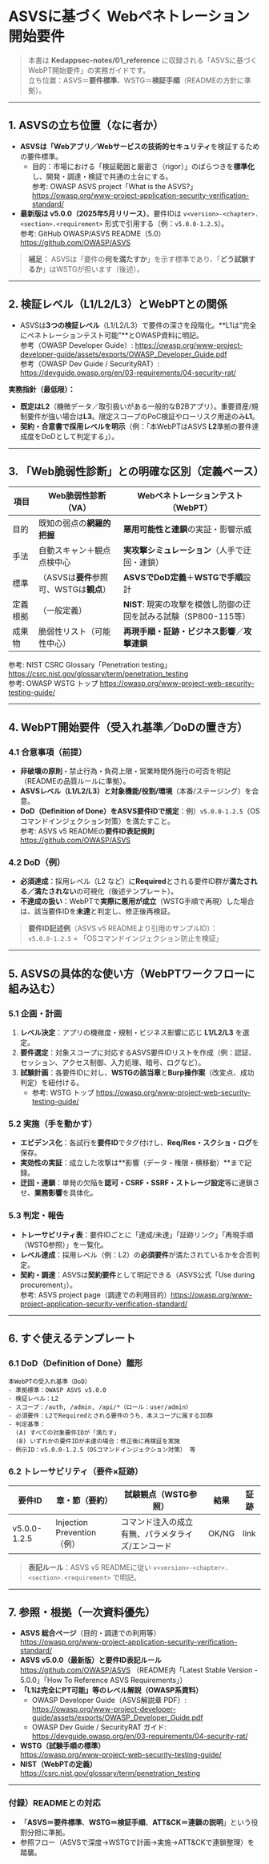 # ASVSに基づく Webペネトレーション開始要件


> 本書は **Kedappsec-notes/01_reference** に収録される「ASVSに基づくWebPT開始要件」の実務ガイドです。  
> 立ち位置：ASVS＝**要件標準**、WSTG＝**検証手順**（READMEの方針に準拠）。

---

## 1. ASVSの立ち位置（なに者か）

- **ASVSは「Webアプリ／Webサービスの技術的セキュリティ**を検証するための要件標準。
  - 目的：市場における「検証範囲と厳密さ（rigor）」のばらつきを**標準化**し、開発・調達・検証で共通の土台にする。  
    参考: OWASP ASVS project「What is the ASVS?」<https://owasp.org/www-project-application-security-verification-standard/>
- **最新版は v5.0.0（2025年5月リリース）**。要件IDは `v<version>-<chapter>.<section>.<requirement>` 形式で引用する（例：`v5.0.0-1.2.5`）。  
  参考: GitHub OWASP/ASVS README（5.0）<https://github.com/OWASP/ASVS>  

> **補足：** ASVSは「要件の**何を満たすか**」を示す標準であり、「**どう試験するか**」はWSTGが担います（後述）。

---

## 2. 検証レベル（L1/L2/L3）とWebPTとの関係

- ASVSは**3つの検証レベル**（L1/L2/L3）で要件の深さを段階化。**L1は“完全にペネトレーションテスト可能”**とOWASP資料に明記。  
  参考（OWASP Developer Guide）: <https://owasp.org/www-project-developer-guide/assets/exports/OWASP_Developer_Guide.pdf>  
  参考（OWASP Dev Guide / SecurityRAT）: <https://devguide.owasp.org/en/03-requirements/04-security-rat/>

**実務指針（最低限）：**  
- **既定はL2**（機微データ／取引扱いがある一般的なB2Bアプリ）。重要資産/規制要件が強い場合は**L3**。限定スコープのPoC検証やローリスク用途のみ**L1**。  
- **契約・合意書で採用レベルを明示**（例：「本WebPTはASVS **L2**準拠の要件達成度をDoDとして判定する」）。

---

## 3. 「Web脆弱性診断」との明確な区別（定義ベース）

| 項目 | Web脆弱性診断（VA） | Webペネトレーションテスト（WebPT） |
|---|---|---|
| 目的 | 既知の弱点の**網羅的把握** | **悪用可能性と連鎖**の実証・影響示威 |
| 手法 | 自動スキャン＋観点点検中心 | **実攻撃シミュレーション**（人手で迂回・連鎖） |
| 標準 | （ASVSは**要件**参照可、WSTGは**観点**） | **ASVSでDoD定義**＋**WSTGで手順**設計 |
| 定義根拠 | （一般定義） | **NIST**: 現実の攻撃を模倣し防御の迂回を試みる試験（SP800-115等） |
| 成果物 | 脆弱性リスト（可能性中心） | **再現手順・証跡・ビジネス影響**／**攻撃連鎖** |

参考: NIST CSRC Glossary「Penetration testing」<https://csrc.nist.gov/glossary/term/penetration_testing>  
参考: OWASP WSTG トップ <https://owasp.org/www-project-web-security-testing-guide/>

---

## 4. WebPT開始要件（受入れ基準／DoDの置き方）

### 4.1 合意事項（前提）
- **非破壊の原則**・禁止行為・負荷上限・営業時間外施行の可否を明記（READMEの品質ルールに準拠）。
- **ASVSレベル（L1/L2/L3）**と**対象機能/役割/環境**（本番/ステージング）を合意。
- **DoD（Definition of Done）**を**ASVS要件IDで規定**：例）`v5.0.0-1.2.5`（OSコマンドインジェクション対策）を満たすこと。  
  参考: ASVS v5 READMEの**要件ID表記規則** <https://github.com/OWASP/ASVS>

### 4.2 DoD（例）
- **必須達成**：採用レベル（L2 など）に**Required**とされる要件ID群が**満たされる／満たされない**の可視化（後述テンプレート）。
- **不達成の扱い**：WebPTで**実際に悪用が成立**（WSTG手順で再現）した場合は、該当要件IDを**未達**と判定し、修正後再検証。

> **要件ID記述例**（ASVS v5 READMEより引用のサンプルID）：  
> `v5.0.0-1.2.5` = 「OSコマンドインジェクション防止を検証」

---

## 5. ASVSの**具体的な使い方**（WebPTワークフローに組み込む）

### 5.1 企画・計画
1) **レベル決定**：アプリの機微度・規制・ビジネス影響に応じ **L1/L2/L3** を選定。  
2) **要件選定**：対象スコープに対応するASVS要件IDリストを作成（例：認証、セッション、アクセス制御、入力処理、暗号、ログなど）。  
3) **試験計画**：各要件IDに対し、**WSTGの該当章**と**Burp操作案**（改変点、成功判定）を紐付ける。  
   - 参考: WSTG トップ <https://owasp.org/www-project-web-security-testing-guide/>

### 5.2 実施（手を動かす）
- **エビデンス化**：各試行を**要件ID**でタグ付けし、**Req/Res・スクショ・ログ**を保存。  
- **実効性の実証**：成立した攻撃は**影響（データ・権限・横移動）**まで記録。  
- **迂回・連鎖**：単発の欠陥を**認可・CSRF・SSRF・ストレージ設定**等に連鎖させ、**業務影響**を具体化。

### 5.3 判定・報告
- **トレーサビリティ表**：要件IDごとに「達成/未達」「証跡リンク」「再現手順（WSTG参照）」を一覧化。  
- **レベル達成**：採用レベル（例：L2）の**必須要件**が満たされているかを合否判定。  
- **契約・調達**：ASVSは**契約要件**として明記できる（ASVS公式「Use during procurement」）。  
  参考: ASVS project page（調達での利用目的）<https://owasp.org/www-project-application-security-verification-standard/>

---

## 6. すぐ使えるテンプレート

### 6.1 DoD（Definition of Done）雛形
```text
本WebPTの受入れ基準（DoD）
- 準拠標準：OWASP ASVS v5.0.0
- 検証レベル：L2
- スコープ：/auth, /admin, /api/*（ロール：user/admin）
- 必須要件：L2でRequiredとされる要件のうち、本スコープに属するID群
- 判定基準：
  (A) すべての対象要件IDが「満たす」
  (B) いずれかの要件IDが未達の場合：修正後に再検証を実施
- 例示ID：v5.0.0-1.2.5（OSコマンドインジェクション対策） 等
```

### 6.2 トレーサビリティ（要件×証跡）
| 要件ID | 章・節（要約） | 試験観点（WSTG参照） | 結果 | 証跡 |
|---|---|---|---|---|
| v5.0.0-1.2.5 | Injection Prevention（例） | コマンド注入の成立有無、パラメタライズ/エンコード | OK/NG | link |

> **表記ルール**：ASVS v5 READMEに従い `v<version>-<chapter>.<section>.<requirement>` で明記。

---

## 7. 参照・根拠（一次資料優先）

- **ASVS 総合ページ**（目的・調達での利用等）  
  <https://owasp.org/www-project-application-security-verification-standard/>  
- **ASVS v5.0.0（最新版）と要件ID表記ルール**  
  <https://github.com/OWASP/ASVS>  （README内「Latest Stable Version - 5.0.0」「How To Reference ASVS Requirements」）
- **「L1は完全にPT可能」等のレベル解説（OWASP系資料）**  
  - OWASP Developer Guide（ASVS解説章 PDF）: <https://owasp.org/www-project-developer-guide/assets/exports/OWASP_Developer_Guide.pdf>  
  - OWASP Dev Guide / SecurityRAT ガイド: <https://devguide.owasp.org/en/03-requirements/04-security-rat/>  
- **WSTG（試験手順の標準）**  
  <https://owasp.org/www-project-web-security-testing-guide/>  
- **NIST（WebPTの定義）**  
  <https://csrc.nist.gov/glossary/term/penetration_testing>

---

### 付録）READMEとの対応
- 「**ASVS＝要件標準**、**WSTG＝検証手順**、**ATT&CK＝連鎖の説明**」という役割分担に準拠。
- 参照フロー（ASVSで深度→WSTGで計画→実施→ATT&CKで連鎖整理）を踏襲。
